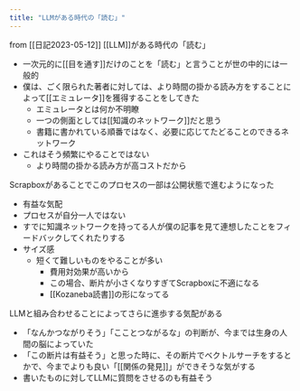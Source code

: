 ```yaml
---
title: "LLMがある時代の「読む」"
---
```


from [[日記2023-05-12]]
[[LLM]]がある時代の「読む」
- 一次元的に[[目を通す]]だけのことを「読む」と言うことが世の中的には一般的
- 僕は、ごく限られた著者に対しては、より時間の掛かる読み方をすることによって[[エミュレータ]]を獲得することをしてきた
    - エミュレータとは何か不明瞭
    - 一つの側面としては[[知識のネットワーク]]だと思う
    - 書籍に書かれている順番ではなく、必要に応じてたどることのできるネットワーク
- これはそう頻繁にやることではない
    - より時間の掛かる読み方が高コストだから

Scrapboxがあることでこのプロセスの一部は公開状態で進むようになった
- 有益な気配
- プロセスが自分一人ではない
- すでに知識ネットワークを持ってる人が僕の記事を見て連想したことをフィードバックしてくれたりする
- サイズ感
    - 短くて難しいものをやることが多い
        - 費用対効果が高いから
        - この場合、断片が小さくなりすぎてScrapboxに不適になる
        - [[Kozaneba読書]]の形になってる

LLMと組み合わせることによってさらに進歩する気配がある
- 「なんかつながりそう」「こことつながるな」の判断が、今までは生身の人間の脳によっていた
- 「この断片は有益そう」と思った時に、その断片でベクトルサーチをするとかで、今までよりも良い「[[関係の発見]]」ができそうな気がする
- 書いたものに対してLLMに質問をさせるのも有益そう
